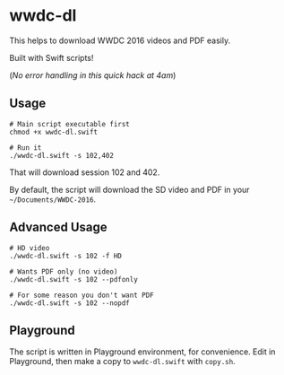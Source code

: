 # wwdc-dl 

This helps to download WWDC 2016 videos and PDF easily.

Built with Swift scripts!

(_No error handling in this quick hack at 4am_)


## Usage
  
    # Main script executable first
    chmod +x wwdc-dl.swift
    
    # Run it
    ./wwdc-dl.swift -s 102,402
  
That will download session 102 and 402. 

By default, the script will download the SD video and PDF in your `~/Documents/WWDC-2016`.


## Advanced Usage

    # HD video
    ./wwdc-dl.swift -s 102 -f HD
    
    # Wants PDF only (no video)
    ./wwdc-dl.swift -s 102 --pdfonly
    
    # For some reason you don't want PDF
    ./wwdc-dl.swift -s 102 --nopdf
  
  
## Playground
  
The script is written in Playground environment, for convenience. Edit in Playground, then make a copy to `wwdc-dl.swift` with `copy.sh`.
